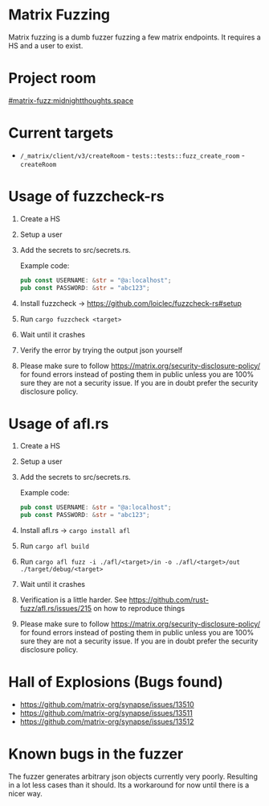 # Matrix Fuzzing

Matrix fuzzing is a dumb fuzzer fuzzing a few matrix endpoints. It requires a HS and a user to exist.

# Project room

[#matrix-fuzz:midnightthoughts.space](https://matrix.to/#/#matrix-fuzz:midnightthoughts.space)

# Current targets

- `/_matrix/client/v3/createRoom` - `tests::tests::fuzz_create_room` - `createRoom`

# Usage of fuzzcheck-rs

1. Create a HS
1. Setup a user
1. Add the secrets to src/secrets.rs.

   Example code:

   ```rust
   pub const USERNAME: &str = "@a:localhost";
   pub const PASSWORD: &str = "abc123";
   ```

1. Install fuzzcheck -> https://github.com/loiclec/fuzzcheck-rs#setup
1. Run `cargo fuzzcheck <target>`
1. Wait until it crashes
1. Verify the error by trying the output json yourself
1. Please make sure to follow https://matrix.org/security-disclosure-policy/ for found errors instead of posting them in public unless you are 100% sure they are not a security issue. If you are in doubt prefer the security disclosure policy.

# Usage of afl.rs

1. Create a HS
1. Setup a user
1. Add the secrets to src/secrets.rs.

   Example code:

   ```rust
   pub const USERNAME: &str = "@a:localhost";
   pub const PASSWORD: &str = "abc123";
   ```

1. Install afl.rs -> `cargo install afl`
1. Run `cargo afl build`
2. Run `cargo afl fuzz -i ./afl/<target>/in -o ./afl/<target>/out ./target/debug/<target>`
3. Wait until it crashes
4. Verification is a little harder. See https://github.com/rust-fuzz/afl.rs/issues/215 on how to reproduce things
5. Please make sure to follow https://matrix.org/security-disclosure-policy/ for found errors instead of posting them in public unless you are 100% sure they are not a security issue. If you are in doubt prefer the security disclosure policy.

# Hall of Explosions (Bugs found)

- https://github.com/matrix-org/synapse/issues/13510
- https://github.com/matrix-org/synapse/issues/13511
- https://github.com/matrix-org/synapse/issues/13512

# Known bugs in the fuzzer

The fuzzer generates arbitrary json objects currently very poorly. Resulting in a lot less cases than it should. Its a workaround for now until there is a nicer way.